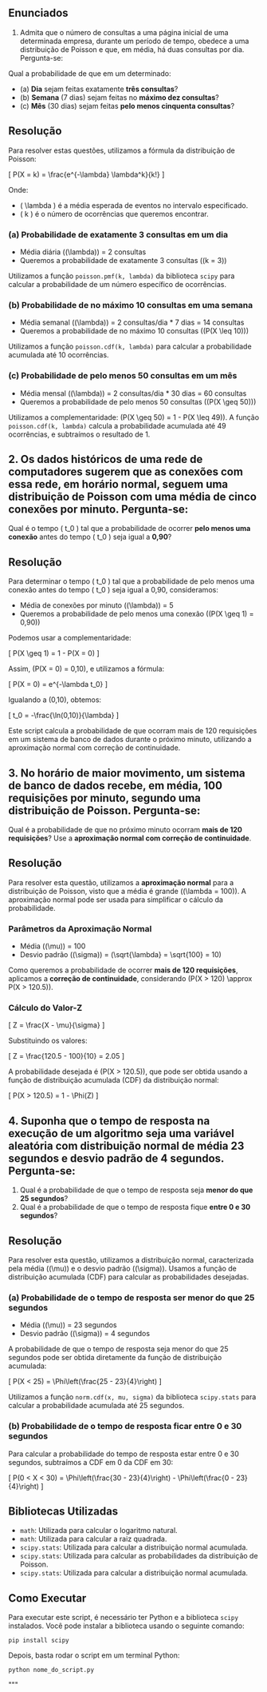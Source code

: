 ## Enunciados

1. Admita que o número de consultas a uma página inicial de uma determinada empresa, durante um período de tempo, obedece a uma distribuição de Poisson e que, em média, há duas consultas por dia. Pergunta-se:

Qual a probabilidade de que em um determinado:
   - (a) **Dia** sejam feitas exatamente **três consultas**?
   - (b) **Semana** (7 dias) sejam feitas no **máximo dez consultas**?
   - (c) **Mês** (30 dias) sejam feitas **pelo menos cinquenta consultas**?

## Resolução

Para resolver estas questões, utilizamos a fórmula da distribuição de Poisson:

\[
P(X = k) = \frac{e^{-\lambda} \lambda^k}{k!}
\]

Onde:
- \( \lambda \) é a média esperada de eventos no intervalo especificado.
- \( k \) é o número de ocorrências que queremos encontrar.

### (a) Probabilidade de exatamente 3 consultas em um dia

- Média diária (\(\lambda\)) = 2 consultas
- Queremos a probabilidade de exatamente 3 consultas (\(k = 3\))

Utilizamos a função `poisson.pmf(k, lambda)` da biblioteca `scipy` para calcular a probabilidade de um número específico de ocorrências.

### (b) Probabilidade de no máximo 10 consultas em uma semana

- Média semanal (\(\lambda\)) = 2 consultas/dia * 7 dias = 14 consultas
- Queremos a probabilidade de no máximo 10 consultas (\(P(X \leq 10)\))

Utilizamos a função `poisson.cdf(k, lambda)` para calcular a probabilidade acumulada até 10 ocorrências.

### (c) Probabilidade de pelo menos 50 consultas em um mês

- Média mensal (\(\lambda\)) = 2 consultas/dia * 30 dias = 60 consultas
- Queremos a probabilidade de pelo menos 50 consultas (\(P(X \geq 50)\))

Utilizamos a complementaridade: \(P(X \geq 50) = 1 - P(X \leq 49)\). A função `poisson.cdf(k, lambda)` calcula a probabilidade acumulada até 49 ocorrências, e subtraímos o resultado de 1.


## 2. Os dados históricos de uma rede de computadores sugerem que as conexões com essa rede, em horário normal, seguem uma distribuição de Poisson com uma média de **cinco conexões por minuto**. Pergunta-se:

Qual é o tempo \( t_0 \) tal que a probabilidade de ocorrer **pelo menos uma conexão** antes do tempo \( t_0 \) seja igual a **0,90**?

## Resolução

Para determinar o tempo \( t_0 \) tal que a probabilidade de pelo menos uma conexão antes do tempo \( t_0 \) seja igual a 0,90, consideramos:

- Média de conexões por minuto (\(\lambda\)) = 5
- Queremos a probabilidade de pelo menos uma conexão (\(P(X \geq 1) = 0,90\))

Podemos usar a complementaridade:

\[
P(X \geq 1) = 1 - P(X = 0)
\]

Assim, \(P(X = 0) = 0,10\), e utilizamos a fórmula:

\[
P(X = 0) = e^{-\lambda t_0}
\]

Igualando a \(0,10\), obtemos:

\[
t_0 = -\frac{\ln(0,10)}{\lambda}
\]

Este script calcula a probabilidade de que ocorram mais de 120 requisições em um sistema de banco de dados durante o próximo minuto, utilizando a aproximação normal com correção de continuidade.

## 3. No horário de maior movimento, um sistema de banco de dados recebe, em média, **100 requisições por minuto**, segundo uma distribuição de Poisson. Pergunta-se:

Qual é a probabilidade de que no próximo minuto ocorram **mais de 120 requisições**? Use a **aproximação normal com correção de continuidade**.

## Resolução

Para resolver esta questão, utilizamos a **aproximação normal** para a distribuição de Poisson, visto que a média é grande (\(\lambda = 100\)). A aproximação normal pode ser usada para simplificar o cálculo da probabilidade.

### Parâmetros da Aproximação Normal

- Média (\(\mu\)) = 100
- Desvio padrão (\(\sigma\)) = \(\sqrt{\lambda} = \sqrt{100} = 10\)

Como queremos a probabilidade de ocorrer **mais de 120 requisições**, aplicamos a **correção de continuidade**, considerando \(P(X > 120) \approx P(X > 120.5)\).

### Cálculo do Valor-Z

\[
Z = \frac{X - \mu}{\sigma}
\]

Substituindo os valores:

\[
Z = \frac{120.5 - 100}{10} = 2.05
\]

A probabilidade desejada é \(P(X > 120.5)\), que pode ser obtida usando a função de distribuição acumulada (CDF) da distribuição normal:

\[
P(X > 120.5) = 1 - \Phi(Z)
\]

## 4. Suponha que o tempo de resposta na execução de um algoritmo seja uma variável aleatória com distribuição normal de média **23 segundos** e desvio padrão de **4 segundos**. Pergunta-se:

1. Qual é a probabilidade de que o tempo de resposta seja **menor do que 25 segundos**?
2. Qual é a probabilidade de que o tempo de resposta fique **entre 0 e 30 segundos**?

## Resolução

Para resolver esta questão, utilizamos a distribuição normal, caracterizada pela média (\(\mu\)) e o desvio padrão (\(\sigma\)). Usamos a função de distribuição acumulada (CDF) para calcular as probabilidades desejadas.

### (a) Probabilidade de o tempo de resposta ser menor do que 25 segundos

- Média (\(\mu\)) = 23 segundos
- Desvio padrão (\(\sigma\)) = 4 segundos

A probabilidade de que o tempo de resposta seja menor do que 25 segundos pode ser obtida diretamente da função de distribuição acumulada:

\[
P(X < 25) = \Phi\left(\frac{25 - 23}{4}\right)
\]

Utilizamos a função `norm.cdf(x, mu, sigma)` da biblioteca `scipy.stats` para calcular a probabilidade acumulada até 25 segundos.

### (b) Probabilidade de o tempo de resposta ficar entre 0 e 30 segundos

Para calcular a probabilidade do tempo de resposta estar entre 0 e 30 segundos, subtraímos a CDF em 0 da CDF em 30:

\[
P(0 < X < 30) = \Phi\left(\frac{30 - 23}{4}\right) - \Phi\left(\frac{0 - 23}{4}\right)
\]


## Bibliotecas Utilizadas
- `math`: Utilizada para calcular o logaritmo natural.
- `math`: Utilizada para calcular a raiz quadrada.
- `scipy.stats`: Utilizada para calcular a distribuição normal acumulada.
- `scipy.stats`: Utilizada para calcular as probabilidades da distribuição de Poisson.
- `scipy.stats`: Utilizada para calcular a distribuição normal acumulada.

## Como Executar
Para executar este script, é necessário ter Python e a biblioteca `scipy` instalados. Você pode instalar a biblioteca usando o seguinte comando:

```
pip install scipy
```

Depois, basta rodar o script em um terminal Python:

```
python nome_do_script.py
```

"""